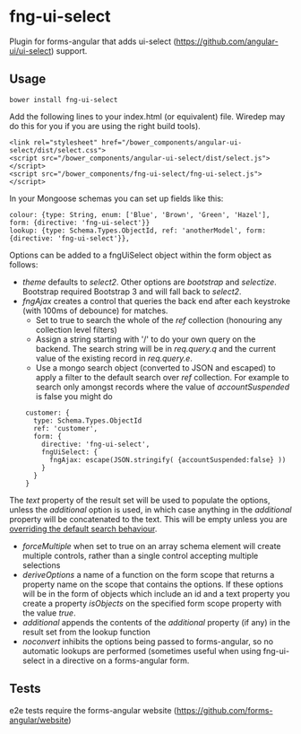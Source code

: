 # fng-ui-select

Plugin for forms-angular that adds ui-select (https://github.com/angular-ui/ui-select) support.

## Usage

    bower install fng-ui-select

Add the following lines to your index.html (or equivalent) file.  Wiredep may do this for you if you are using the right
build tools).

    <link rel="stylesheet" href="/bower_components/angular-ui-select/dist/select.css">
    <script src="/bower_components/angular-ui-select/dist/select.js"></script>
    <script src="/bower_components/fng-ui-select/fng-ui-select.js"></script>

In your Mongoose schemas you can set up fields like this:

    colour: {type: String, enum: ['Blue', 'Brown', 'Green', 'Hazel'], form: {directive: 'fng-ui-select'}}
    lookup: {type: Schema.Types.ObjectId, ref: 'anotherModel', form: {directive: 'fng-ui-select'}},

Options can be added to a fngUiSelect object within the form object as follows:

* _theme_ defaults to _select2_.  Other options are _bootstrap_ and _selectize_.  Bootstrap required Bootstrap 3 and will fall
back to _select2_.
* _fngAjax_  creates a control that queries the back end after each keystroke (with 100ms of debounce) for matches.
    * Set to true to search the whole of the _ref_ collection (honouring any collection level filters)
    * Assign a string starting with '/' to do your own query on the backend.  The search string will be in _req.query.q_ and the current value of the existing record in _req.query.e_.
    * Use a mongo search object (converted to JSON and escaped) to apply a filter to the default search over _ref_ collection.  For example to search 
only amongst records where the value of *accountSuspended* is false you might do

```
    customer: {
      type: Schema.Types.ObjectId
      ref: 'customer', 
      form: {
        directive: 'fng-ui-select',
        fngUiSelect: {
          fngAjax: escape(JSON.stringify( {accountSuspended:false} ))
        } 
      }
    }
```
    
The _text_ property of the result set will be used to populate the options, unless the _additional_ option is used, in which 
case anything in the _additional_ property will be concatenated to the text.  This will be empty unless you are [overriding the
default search behaviour](http://forms-angular.org/#/forms#search).
 
* _forceMultiple_ when set to true on an array schema element will create multiple controls, rather than a single control
accepting multiple selections
* _deriveOptions_ a name of a function on the form scope that returns a property name on the scope that contains the options.  If these options will be in the form of objects which include an id and a text property you create a property _isObjects_ 
on the specified form scope property with the value _true_. 
* _additional_ appends the contents of the _additional_ property (if any) in the result set from the lookup function
* _noconvert_ inhibits the options being passed to forms-angular, so no automatic lookups are performed (sometimes useful when 
using fng-ui-select in a directive on a forms-angular form. 

## Tests

e2e tests require the forms-angular website (https://github.com/forms-angular/website)

